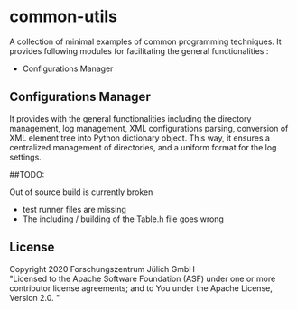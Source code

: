 # common-utils
A collection of minimal examples of common programming techniques.
It provides following modules for facilitating the general functionalities :

* Configurations Manager

## Configurations Manager

It provides with the general functionalities including the 
directory management, log management, XML configurations parsing,
conversion of XML element tree into Python dictionary object.
This way, it ensures a centralized management of directories, 
and a uniform format for the log settings.


##TODO:

Out of source build is currently broken
 - test runner files are missing
 - The including / building of the Table.h file goes wrong

## License
Copyright 2020 Forschungszentrum Jülich GmbH  
"Licensed to the Apache Software Foundation (ASF) under one or more contributor
license agreements; and to You under the Apache License, Version 2.0. "